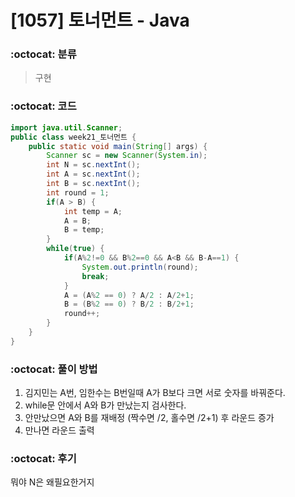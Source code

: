 # [1057] 토너먼트 - Java

###  :octocat: 분류

> 구현

### :octocat: 코드

```java
import java.util.Scanner;
public class week21_토너먼트 {
	public static void main(String[] args) {
		Scanner sc = new Scanner(System.in);
		int N = sc.nextInt();
		int A = sc.nextInt();
		int B = sc.nextInt();
		int round = 1;
		if(A > B) {
			int temp = A;
			A = B;
			B = temp;
		}
		while(true) {
			if(A%2!=0 && B%2==0 && A<B && B-A==1) {
				System.out.println(round);
				break;
			}
			A = (A%2 == 0) ? A/2 : A/2+1;
			B = (B%2 == 0) ? B/2 : B/2+1;
			round++;
		}
	}
}
```

### :octocat: 풀이 방법

1. 김지민는 A번, 임한수는 B번일때 A가 B보다 크면 서로 숫자를 바꿔준다.
2. while문 안에서 A와 B가 만났는지 검사한다.
3. 안만났으면 A와 B를 재배정 (짝수면 /2, 홀수면 /2+1) 후 라운드 증가
4. 만나면 라운드 출력

### :octocat: 후기

뭐야 N은 왜필요한거지
